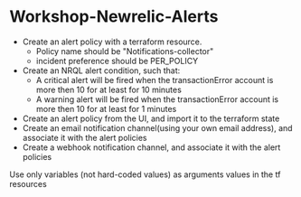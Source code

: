 # Workshop-Newrelic-Alerts
- Create an alert policy with a terraform resource. 
  - Policy name should be "Notifications-collector"
  - incident preference should be PER_POLICY
- Create an NRQL alert condition, such that:
  - A critical alert will be fired when the transactionError account is more then 10 for at least for 10 minutes
  - A warning alert will be fired when the transactionError account is more then 10 for at least for 1 minutes
- Create an alert policy from the UI, and import it to the terraform state
- Create an email notification channel(using your own email address), and associate it with the alert policies
- Create a webhook notification channel, and associate it with the alert policies

Use only variables (not hard-coded values) as arguments values in the tf resources 




